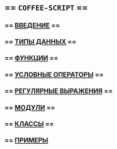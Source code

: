 # == `COFFEE-SCRIPT` ==

## == [ВВЕДЕНИЕ](intro.md) ==

## == [ТИПЫ ДАННЫХ](datatypes.md) ==

## == [ФУНКЦИИ](functions.md) ==

## == [УСЛОВНЫЕ ОПЕРАТОРЫ](conditions.md) ==

## == [РЕГУЛЯРНЫЕ ВЫРАЖЕНИЯ](regexp.md) ==

## == [МОДУЛИ](modules.md) ==

## == [КЛАССЫ](classes.md) ==

## == [ПРИМЕРЫ](examples.md)
